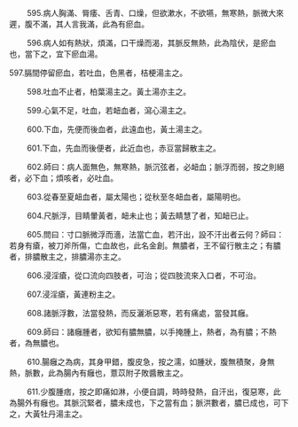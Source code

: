 <p>&emsp;&emsp;
595.病人胸滿、脣痿、舌青、口燥，但欲漱水，不欲嚥，無寒熱，脈微大來遲，腹不滿，其人言我滿，此為有瘀血。
</p>
<p>&emsp;&emsp;
596.病人如有熱狀，煩滿，口干燥而渴，其脈反無熱，此為陰伏，是瘀血也，當下之，宜下瘀血湯。
</p>
<p>597.膈間停留瘀血，若吐血，色黑者，桔梗湯主之。&emsp;&emsp;
</p>
<p>&emsp;&emsp;
598.吐血不止者，柏葉湯主之。黃土湯亦主之。
</p>
<p>&emsp;&emsp;
599.心氣不足，吐血，若衄血者，瀉心湯主之。
</p>
<p>&emsp;&emsp;
600.下血，先便而後血者，此遠血也，黃土湯主之。
</p>
<p>&emsp;&emsp;
601.下血，先血而後便者，此近血也，赤豆當歸散主之。
</p>
<p>&emsp;&emsp;
602.師曰：病人面無色，無寒熱，脈沉弦者，必衄血；脈浮而弱，按之則絕者，必下血；煩咳者，必吐血。
</p>
<p>&emsp;&emsp;
603.從春至夏衄血者，屬太陽也；從秋至冬衄血者，屬陽明也。
</p>
<p>&emsp;&emsp;
604.尺脈浮，目睛暈黃者，衄未止也；黃去睛慧了者，知衄已止。
</p>
<p>&emsp;&emsp;
605.問曰：寸口脈微浮而濇，法當亡血，若汗出，設不汗出者云何？師曰：若身有瘡，被刀斧所傷，亡血故也，此名金創。無膿者，王不留行散主之；有膿者，排膿散主之，排膿湯亦主之。
</p>
<p>&emsp;&emsp;
606.浸淫瘡，從口流向四肢者，可治；從四肢流來入口者，不可治。
</p>
<p>&emsp;&emsp;
607.浸淫瘡，黃連粉主之。
</p>
<p>&emsp;&emsp;
608.諸脈浮數，法當發熱，而反灑淅惡寒，若有痛處，當發其癰。
</p>
<p>&emsp;&emsp;
609.師曰：諸癰腫者，欲知有膿無膿，以手掩腫上，熱者，為有膿；不熱者，為無膿也。
</p>
<p>&emsp;&emsp;
610.腸癰之為病，其身甲錯，腹皮急，按之濡，如腫狀，腹無積聚，身無熱，脈數，此為腸內有癰也，薏苡附子敗醬散主之。
</p>
<p>&emsp;&emsp;
611.少腹腫痞，按之即痛如淋，小便自調，時時發熱，自汗出，復惡寒，此為腸外有癰也。其脈沉緊者，膿未成也，下之當有血；脈洪數者，膿已成也，可下之，大黃牡丹湯主之。
</p>